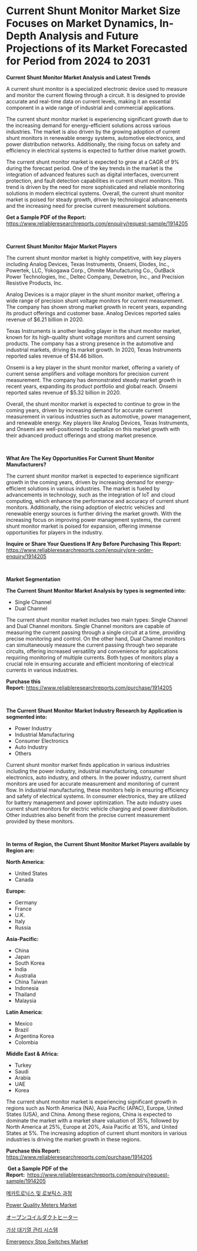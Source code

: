<p><h1>Current Shunt Monitor Market Size Focuses on Market Dynamics, In-Depth Analysis and Future Projections of its Market Forecasted for Period from 2024 to 2031</h1></p><p><strong>Current Shunt Monitor Market Analysis and Latest Trends</strong></p>
<p><p>A current shunt monitor is a specialized electronic device used to measure and monitor the current flowing through a circuit. It is designed to provide accurate and real-time data on current levels, making it an essential component in a wide range of industrial and commercial applications.</p><p>The current shunt monitor market is experiencing significant growth due to the increasing demand for energy-efficient solutions across various industries. The market is also driven by the growing adoption of current shunt monitors in renewable energy systems, automotive electronics, and power distribution networks. Additionally, the rising focus on safety and efficiency in electrical systems is expected to further drive market growth.</p><p>The current shunt monitor market is expected to grow at a CAGR of 9% during the forecast period. One of the key trends in the market is the integration of advanced features such as digital interfaces, overcurrent protection, and fault detection capabilities in current shunt monitors. This trend is driven by the need for more sophisticated and reliable monitoring solutions in modern electrical systems. Overall, the current shunt monitor market is poised for steady growth, driven by technological advancements and the increasing need for precise current measurement solutions.</p></p>
<p><strong>Get a Sample PDF of the Report:&nbsp;</strong> <a href="https://www.reliableresearchreports.com/enquiry/request-sample/1914205">https://www.reliableresearchreports.com/enquiry/request-sample/1914205</a></p>
<p>&nbsp;</p>
<p><strong>Current Shunt Monitor Major Market Players</strong></p>
<p><p>The current shunt monitor market is highly competitive, with key players including Analog Devices, Texas Instruments, Onsemi, Diodes, Inc., Powertek, LLC, Yokogawa Corp., Ohmite Manufacturing Co., OutBack Power Technologies, Inc., Deltec Company, Dewetron, Inc., and Precision Resistive Products, Inc. </p><p>Analog Devices is a major player in the shunt monitor market, offering a wide range of precision shunt voltage monitors for current measurement. The company has shown strong market growth in recent years, expanding its product offerings and customer base. Analog Devices reported sales revenue of $6.21 billion in 2020.</p><p>Texas Instruments is another leading player in the shunt monitor market, known for its high-quality shunt voltage monitors and current sensing products. The company has a strong presence in the automotive and industrial markets, driving its market growth. In 2020, Texas Instruments reported sales revenue of $14.46 billion.</p><p>Onsemi is a key player in the shunt monitor market, offering a variety of current sense amplifiers and voltage monitors for precision current measurement. The company has demonstrated steady market growth in recent years, expanding its product portfolio and global reach. Onsemi reported sales revenue of $5.32 billion in 2020.</p><p>Overall, the shunt monitor market is expected to continue to grow in the coming years, driven by increasing demand for accurate current measurement in various industries such as automotive, power management, and renewable energy. Key players like Analog Devices, Texas Instruments, and Onsemi are well-positioned to capitalize on this market growth with their advanced product offerings and strong market presence.</p></p>
<p>&nbsp;</p>
<p><strong>What Are The Key Opportunities For Current Shunt Monitor Manufacturers?</strong></p>
<p><p>The current shunt monitor market is expected to experience significant growth in the coming years, driven by increasing demand for energy-efficient solutions in various industries. The market is fueled by advancements in technology, such as the integration of IoT and cloud computing, which enhance the performance and accuracy of current shunt monitors. Additionally, the rising adoption of electric vehicles and renewable energy sources is further driving the market growth. With the increasing focus on improving power management systems, the current shunt monitor market is poised for expansion, offering immense opportunities for players in the industry.</p></p>
<p><strong>Inquire or Share Your Questions If Any Before Purchasing This Report:</strong> <a href="https://www.reliableresearchreports.com/enquiry/pre-order-enquiry/1914205">https://www.reliableresearchreports.com/enquiry/pre-order-enquiry/1914205</a></p>
<p>&nbsp;</p>
<p><strong>Market Segmentation</strong></p>
<p><strong>The Current Shunt Monitor Market Analysis by types is segmented into:</strong></p>
<p><ul><li>Single Channel</li><li>Dual Channel</li></ul></p>
<p><p>The current shunt monitor market includes two main types: Single Channel and Dual Channel monitors. Single Channel monitors are capable of measuring the current passing through a single circuit at a time, providing precise monitoring and control. On the other hand, Dual Channel monitors can simultaneously measure the current passing through two separate circuits, offering increased versatility and convenience for applications requiring monitoring of multiple currents. Both types of monitors play a crucial role in ensuring accurate and efficient monitoring of electrical currents in various industries.</p></p>
<p><strong>Purchase this Report:&nbsp;</strong><a href="https://www.reliableresearchreports.com/purchase/1914205">https://www.reliableresearchreports.com/purchase/1914205</a></p>
<p>&nbsp;</p>
<p><strong>The Current Shunt Monitor Market Industry Research by Application is segmented into:</strong></p>
<p><ul><li>Power Industry</li><li>Industrial Manufacturing</li><li>Consumer Electronics</li><li>Auto Industry</li><li>Others</li></ul></p>
<p><p>Current shunt monitor market finds application in various industries including the power industry, industrial manufacturing, consumer electronics, auto industry, and others. In the power industry, current shunt monitors are used for accurate measurement and monitoring of current flow. In industrial manufacturing, these monitors help in ensuring efficiency and safety of electrical systems. In consumer electronics, they are utilized for battery management and power optimization. The auto industry uses current shunt monitors for electric vehicle charging and power distribution. Other industries also benefit from the precise current measurement provided by these monitors.</p></p>
<p>&nbsp;</p>
<p><strong>In terms of Region, the Current Shunt Monitor Market Players available by Region are:</strong></p>
<p>
    <p> <strong> North America: </strong>
        <ul>
            <li>United States</li>
            <li>Canada</li>
        </ul>
        </p> 
    <p> <strong> Europe: </strong>
        <ul>
            <li>Germany</li>
            <li>France</li>
            <li>U.K.</li>
            <li>Italy</li>
            <li>Russia</li>
        </ul>
        </p> 
    <p> <strong> Asia-Pacific: </strong>
        <ul>
            <li>China</li>
            <li>Japan</li>
            <li>South Korea</li>
            <li>India</li>
            <li>Australia</li>
            <li>China Taiwan</li>
            <li>Indonesia</li>
            <li>Thailand</li>
            <li>Malaysia</li>
        </ul>
        </p> 
    <p> <strong> Latin America: </strong>
        <ul>
            <li>Mexico</li>
            <li>Brazil</li>
            <li>Argentina Korea</li>
            <li>Colombia</li>
        </ul>
        </p> 
    <p> <strong> Middle East & Africa: </strong>
        <ul>
            <li>Turkey</li>
            <li>Saudi</li>
            <li>Arabia</li>
            <li>UAE</li>
            <li>Korea</li>
        </ul>
    </p>
    </p>
<p><p>The current shunt monitor market is experiencing significant growth in regions such as North America (NA), Asia Pacific (APAC), Europe, United States (USA), and China. Among these regions, China is expected to dominate the market with a market share valuation of 35%, followed by North America at 25%, Europe at 20%, Asia Pacific at 15%, and United States at 5%. The increasing adoption of current shunt monitors in various industries is driving the market growth in these regions.</p></p>
<p><strong>Purchase this Report: </strong><a href="https://www.reliableresearchreports.com/purchase/1914205">https://www.reliableresearchreports.com/purchase/1914205</a></p>
<p>&nbsp;<strong>Get a Sample PDF of the Report:&nbsp;&nbsp;</strong><a href="https://www.reliableresearchreports.com/enquiry/request-sample/1914205">https://www.reliableresearchreports.com/enquiry/request-sample/1914205</a></p>
<p><strong></strong></p>
<p><p><a href="https://github.com/ZacharyScthmitt4465/Market-Research-Report-List-1/blob/main/87568939804.md">메카트로닉스 및 로보틱스 과정</a></p><p><a href="https://github.com/indrystar/Market-Research-Report-List-2/blob/main/power-quality-meters-market.md">Power Quality Meters Market</a></p><p><a href="https://github.com/mathieurico66/Market-Research-Report-List-1/blob/main/726873210650.md">オープンコイルダクトヒーター</a></p><p><a href="https://github.com/lkwggful07722/Market-Research-Report-List-1/blob/main/30870109803.md">가상 대기열 관리 시스템</a></p><p><a href="https://github.com/AKSHATREPORTPRIME/Market-Research-Report-List-3/blob/main/emergency-stop-switches-market.md">Emergency Stop Switches Market</a></p></p>